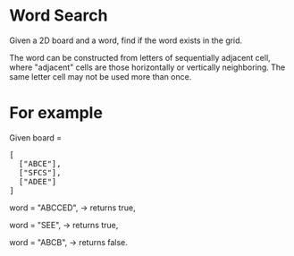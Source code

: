 # Word Search 
Given a 2D board and a word, find if the word exists in the grid.

The word can be constructed from letters of sequentially adjacent cell, where "adjacent" cells are those horizontally or vertically neighboring. The same letter cell may not be used more than once.

# For example
Given board =
<pre>
[
  ["ABCE"],
  ["SFCS"],
  ["ADEE"]
]
</pre>
word = "ABCCED", -> returns true,

word = "SEE", -> returns true,

word = "ABCB", -> returns false.

